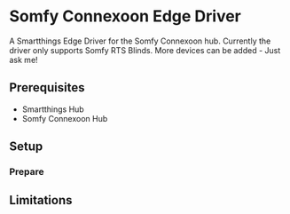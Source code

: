 # Somfy Connexoon Edge Driver
A Smartthings Edge Driver for the Somfy Connexoon hub. Currently the driver only supports Somfy RTS Blinds. More devices can be added - Just ask me!

## Prerequisites
- Smartthings Hub
- Somfy Connexoon Hub

## Setup

### Prepare 

## Limitations
